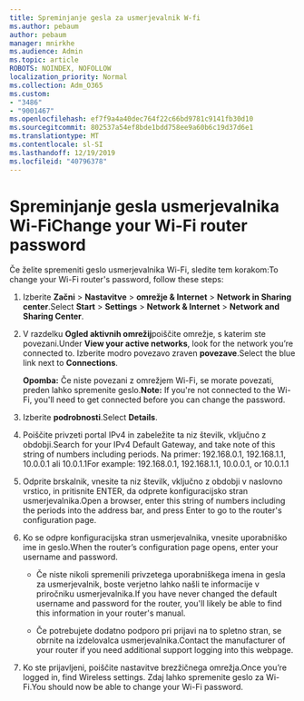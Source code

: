 ```yaml
---
title: Spreminjanje gesla za usmerjevalnik W-fi
ms.author: pebaum
author: pebaum
manager: mnirkhe
ms.audience: Admin
ms.topic: article
ROBOTS: NOINDEX, NOFOLLOW
localization_priority: Normal
ms.collection: Adm_O365
ms.custom:
- "3486"
- "9001467"
ms.openlocfilehash: ef7f9a4a40dec764f22c66bd9781c9141fb30d10
ms.sourcegitcommit: 802537a54ef8bde1bdd758ee9a60b6c19d37d6e1
ms.translationtype: MT
ms.contentlocale: sl-SI
ms.lasthandoff: 12/19/2019
ms.locfileid: "40796378"
---
```

# <a name="change-your-wi-fi-router-password"></a><span data-ttu-id="393bd-102">Spreminjanje gesla usmerjevalnika Wi-Fi</span><span class="sxs-lookup"><span data-stu-id="393bd-102">Change your Wi-Fi router password</span></span>

<span data-ttu-id="393bd-103">Če želite spremeniti geslo usmerjevalnika Wi-Fi, sledite tem korakom:</span><span class="sxs-lookup"><span data-stu-id="393bd-103">To change your Wi-Fi router's password, follow these steps:</span></span>

1. <span data-ttu-id="393bd-104">Izberite **Začni** > **Nastavitve** > **omrežje & Internet** > **Network in Sharing center**.</span><span class="sxs-lookup"><span data-stu-id="393bd-104">Select **Start** > **Settings** > **Network & Internet** > **Network and Sharing Center**.</span></span>

2. <span data-ttu-id="393bd-105">V razdelku **Ogled aktivnih omrežij**poiščite omrežje, s katerim ste povezani.</span><span class="sxs-lookup"><span data-stu-id="393bd-105">Under **View your active networks**, look for the network you’re connected to.</span></span> <span data-ttu-id="393bd-106">Izberite modro povezavo zraven **povezave**.</span><span class="sxs-lookup"><span data-stu-id="393bd-106">Select the blue link next to **Connections**.</span></span><br>

   <span data-ttu-id="393bd-107">**Opomba:** Če niste povezani z omrežjem Wi-Fi, se morate povezati, preden lahko spremenite geslo.</span><span class="sxs-lookup"><span data-stu-id="393bd-107">**Note:** If you're not connected to the Wi-Fi, you'll need to get connected before you can change the password.</span></span>

3. <span data-ttu-id="393bd-108">Izberite **podrobnosti**.</span><span class="sxs-lookup"><span data-stu-id="393bd-108">Select **Details**.</span></span>

4. <span data-ttu-id="393bd-109">Poiščite privzeti portal IPv4 in zabeležite ta niz številk, vključno z obdobji.</span><span class="sxs-lookup"><span data-stu-id="393bd-109">Search for your IPv4 Default Gateway, and take note of this string of numbers including periods.</span></span> <span data-ttu-id="393bd-110">Na primer: 192.168.0.1, 192.168.1.1, 10.0.0.1 ali 10.0.1.1</span><span class="sxs-lookup"><span data-stu-id="393bd-110">For example: 192.168.0.1, 192.168.1.1, 10.0.0.1, or 10.0.1.1</span></span>

5. <span data-ttu-id="393bd-111">Odprite brskalnik, vnesite ta niz številk, vključno z obdobji v naslovno vrstico, in pritisnite ENTER, da odprete konfiguracijsko stran usmerjevalnika.</span><span class="sxs-lookup"><span data-stu-id="393bd-111">Open a browser, enter this string of numbers including the periods into the address bar, and press Enter to go to the router's configuration page.</span></span>

6. <span data-ttu-id="393bd-112">Ko se odpre konfiguracijska stran usmerjevalnika, vnesite uporabniško ime in geslo.</span><span class="sxs-lookup"><span data-stu-id="393bd-112">When the router’s configuration page opens, enter your username and password.</span></span><br>
   - <span data-ttu-id="393bd-113">Če niste nikoli spremenili privzetega uporabniškega imena in gesla za usmerjevalnik, boste verjetno lahko našli te informacije v priročniku usmerjevalnika.</span><span class="sxs-lookup"><span data-stu-id="393bd-113">If you have never changed the default username and password for the router, you'll likely be able to find this information in your router's manual.</span></span>

   - <span data-ttu-id="393bd-114">Če potrebujete dodatno podporo pri prijavi na to spletno stran, se obrnite na izdelovalca usmerjevalnika.</span><span class="sxs-lookup"><span data-stu-id="393bd-114">Contact the manufacturer of your router if you need additional support logging into this webpage.</span></span>

7. <span data-ttu-id="393bd-115">Ko ste prijavljeni, poiščite nastavitve brezžičnega omrežja.</span><span class="sxs-lookup"><span data-stu-id="393bd-115">Once you’re logged in, find Wireless settings.</span></span> <span data-ttu-id="393bd-116">Zdaj lahko spremenite geslo za Wi-Fi.</span><span class="sxs-lookup"><span data-stu-id="393bd-116">You should now be able to change your Wi-Fi password.</span></span>
